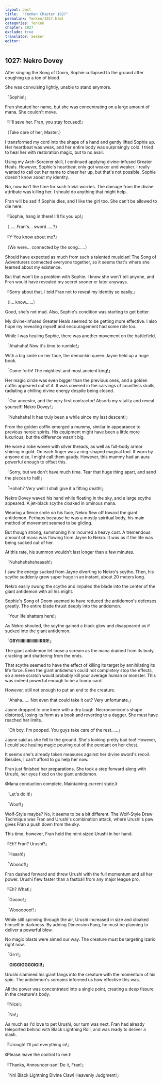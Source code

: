 ```yaml
---
layout: post
title:  "TenKen Chapter 1027"
permalink: Tenken/1027.html
categories: TenKen
chapter: 1027
exclude: true
translator: Seeker
editor: 
---
```

<h2>1027: Nekro Dovey</h2>

 After singing the Song of Doom, Sophie collapsed to the ground after coughing up a ton of blood.

 She was convulsing lightly, unable to stand anymore.

「Sophie!」

 Fran shouted her name, but she was concentrating on a large amount of mana. She couldn't move.

『I'll save her. Fran, you stay focused!』

（Take care of her, Master.）

 I transformed my cord into the shape of a hand and gently lifted Sophie up. Her heartbeat was weak, and her entire body was surprisingly cold. I tried to heal her with restoration magic, but to no avail.

 Using my Arch-Sorcerer skill, I continued applying divine-infused Greater Heals. However, Sophie's heartbeat only got weaker and weaker. I really wanted to call out her name to cheer her up, but that's not possible. Sophie doesn't know about my identity.

 No, now isn't the time for such trivial worries. The damage from the divine attribute was killing her. I should do anything that might help.

 Fran will be sad if Sophie dies, and I like the girl too. She can't be allowed to die here.

『Sophie, hang in there! I'll fix you up!』

（……Fran's… sword……?）

『Y-You know about me?』

（We were… connected by the song……）

 Should have expected as much from such a talented musician! The Song of Adventurers connected everyone together, so it seems that's where she learned about my existence.

 But that won't be a problem with Sophie. I know she won't tell anyone, and Fran would have revealed my secret sooner or later anyways.

『Sorry about that. I told Fran not to reveal my identity so easily.』

（I… know……）

 Good, she's not mad. Also, Sophie's condition was starting to get better.

 My divine-infused Greater Heals seemed to be getting more effective. I also hope my revealing myself and encouragement had some role too.

 While I was healing Sophie, there was another movement on the battlefield.

「Ahahaha! Now it's time to rumble!」

 With a big smile on her face, the demonkin queen Jayne held up a huge book.

「Come forth! The mightiest and most ancient king!」

 Her magic circle was even bigger than the previous ones, and a golden coffin appeared out of it. It was covered in the carvings of countless skulls, radiating a chilling divine energy despite being closed.

「Our ancestor, and the very first contractor! Absorb my vitality and reveal yourself! Nekro Dovey!」

「Nuhahaha! It has truly been a while since my last descent!」

 From the golden coffin emerged a mummy, similar in appearance to previous heroic spirits. His equipment might have been a little more luxurious, but the difference wasn't big.

 He wore a robe woven with silver threads, as well as full-body armor shining in gold. On each finger was a ring-shaped magical tool. If worn by anyone else, I might call them gaudy. However, this mummy had an aura powerful enough to offset this.

「Sorry, but we don't have much time. Tear that huge thing apart, and send the pieces to hell!」

「Hohoh? Very well! I shall give it a fitting death!」

 Nekro Dovey waved his hand while floating in the sky, and a large scythe appeared. A jet-black scythe cloaked in ominous mana.

 Wearing a fierce smile on his face, Nekro flew off toward the giant antidemon. Perhaps because he was a mostly spiritual body, his main method of movement seemed to be gliding.

 But though strong, summoning him incurred a heavy cost. A tremendous amount of mana was flowing from Jayne to Nekro. It was as if the life was being sucked out of her.

 At this rate, his summon wouldn't last longer than a few minutes.

「Nuhahahahahaaaah!」

 I saw the energy sucked from Jayne diverting to Nekro's scythe. Then, his scythe suddenly grew super huge in an instant, about 20 meters long.

 Nekro easily swung the scythe and impaled the blade into the center of the giant antidemon with all his might.

 Sophie's Song of Doom seemed to have reduced the antidemon's defenses greatly. The entire blade thrust deeply into the antidemon.

「Your life shatters here!」

 As Nekro shouted, the scythe gained a black glow and disappeared as if sucked into the giant antidemon.

「**GRYIIIIIIIIIIIIIIIIIIRRR!**」

 The giant antidemon let loose a scream as the mana drained from its body, cracking and shattering from the ends.

 That scythe seemed to have the effect of killing its target by annihilating its life force. Even the giant antidemon could not completely stop the effects, so a mere scratch would probably kill your average human or monster. This was indeed powerful enough to be a trump card.

 However, still not enough to put an end to the creature.

「Ahaha…… Not even that could take it out? Very unfortunate.」

 Jayne dropped to one knee with a dry laugh. Necronomicon's shape distorted, losing its form as a book and reverting to a dagger. She must have reached her limits.

「Oh boy, I'm pooped. You guys take care of the rest……」

 Jayne said as she fell to the ground. She's looking pretty bad too! However, I could see healing magic pouring out of the pendant on her chest.

 It seems she's already taken measures against her divine sword's recoil. Besides, I can't afford to go help her now.

 Fran just finished her preparations. She took a step forward along with Urushi, her eyes fixed on the giant antidemon.

《Mana conduction complete. Maintaining current state.》

「Let's do it!」

「Woof!」

 Wolf-Style maybe? No, it seems to be a bit different. The Wolf-Style Draw Technique was Fran and Urushi's combination attack, where Urushi's paw gives Fran a push down from the sky.

 This time, however, Fran held the mini-sized Urushi in her hand.

『Eh? Fran? Urushi?』

「Haaah!」

「Woooof!」

 Fran dashed forward and threw Urushi with the full momentum and all her power. Urushi flew faster than a fastball from any major league pro.

『Eh? What!』

「Goooo!」

「Wooooooof!」

 While still spinning through the air, Urushi increased in size and cloaked himself in darkness. By adding Dimension Fang, he must be planning to deliver a powerful blow.

 No magic blasts were aimed our way. The creature must be targeting Izario right now.

「Grrr!」

「**GIGGIGGGGIGII!**」

 Urushi slammed his giant fangs into the creature with the momentum of his spin. The antidemon's screams informed us how effective this was.

 All the power was concentrated into a single point, creating a deep fissure in the creature's body.

『Nice!』

「Nn!」

 As much as I'd love to pet Urushi, our turn was next. Fran had already teleported behind with Black Lightning Roll, and was ready to deliver a slash.

『Uroogh! I'll put everything in!』

《Please leave the control to me.》

『Thanks, Announcer-san! Do it, Fran!』

「Nn! Black Lightning Divine Claw! Heavenly Judgment!」



